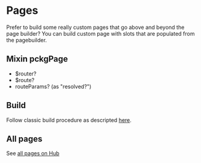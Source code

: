# Pages
Prefer to build some really custom pages that go above and beyond the page builder? You can build custom page with slots that are populated from the pagebuilder. 

## Mixin pckgPage
 - $router?
 - $route?
 - routeParams? (as "resolved?")

## Build
Follow classic build procedure as descripted [here](./../README.md).
   
## All pages
See [all pages on Hub](https://hub.comms.dev/)